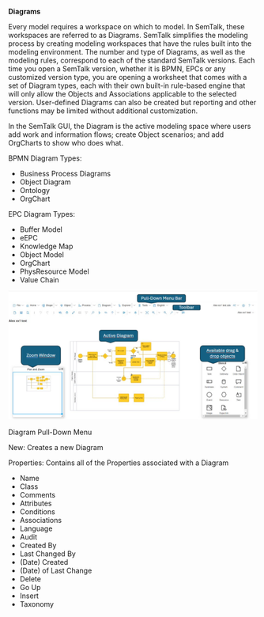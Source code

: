**Diagrams**

Every model requires a workspace on which to model. In SemTalk, these workspaces are referred to as Diagrams. SemTalk simplifies the modeling process by creating modeling workspaces that have the rules built into the modeling environment. The number and type of Diagrams, as well as the modeling rules, correspond to each of the standard SemTalk versions.  Each time you open a SemTalk version, whether it is BPMN, EPCs or any customized version type, you are opening a worksheet that comes with a set of Diagram types, each with their own built-in rule-based engine that will only allow the Objects and Associations applicable to the selected version. User-defined Diagrams can also be created but  reporting and other functions may be limited without additional customization.

In the SemTalk GUI, the Diagram is the active modeling space where users add work and information flows; create Object scenarios; and add OrgCharts to show who does what.

BPMN Diagram Types:
* Business Process Diagrams
* Object Diagram
* Ontology
* OrgChart

EPC Diagram Types:
* Buffer Model
* eEPC
* Knowledge Map
* Object Model
* OrgChart
* PhysResource Model
* Value Chain

![alt text](images/Semtalk-Overview.png)

Diagram Pull-Down Menu

New: Creates a new Diagram

Properties: Contains all of the Properties associated with a Diagram
* Name
* Class
* Comments
* Attributes
* Conditions
* Associations
* Language
* Audit
* Created By
* Last Changed By
* (Date) Created
* (Date) of Last Change
* Delete
* Go Up
* Insert
* Taxonomy